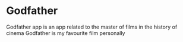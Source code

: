 # Godfather
Godfather app is an app related to the master of films in the history of cinema 
Godfather is my favourite film personally
